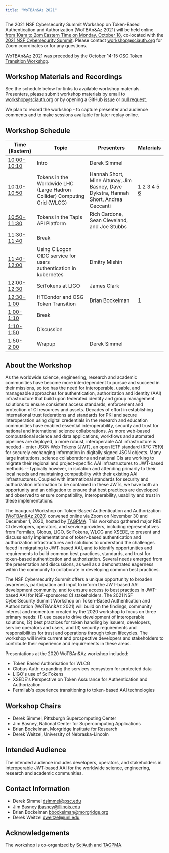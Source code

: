 ```yaml
---
title: "WoTBAn&Az 2021"
---
```


The 2021 NSF Cybersecurity Summit Workshop on Token-Based Authentication and Authorization (WoTBAn&Az 2021) will be held online [from 10am to 2pm Eastern Time on Monday, October 18](https://www.timeanddate.com/worldclock/fixedtime.html?msg=WoTBAn%26Az+2021&iso=20211018T10&p1=3723&ah=4), co-located with the [2021 NSF Cybersecurity Summit](https://www.trustedci.org/2021-cybersecurity-summit). Please contact [workshop@sciauth.org](mailto:workshop@sciauth.org) for Zoom coordinates or for any questions.

WoTBAn&Az 2021 was preceded by the October 14-15 [OSG Token Transition Workshop](https://opensciencegrid.org/events/Token-Transition-Workshop/).

Workshop Materials and Recordings
------------------
See the schedule below for links to available workshop materials. Presenters, please submit workshop materials by email to [workshop@sciauth.org](mailto:workshop@sciauth.org) or by opening a GitHub [issue](https://github.com/SciAuth/workshop/issues) or [pull request](https://github.com/SciAuth/workshop/pulls).

We plan to record the workshop - to capture presenter and audience comments and to make sessions available for later replay online.

Workshop Schedule
------------------

Time (Eastern) | Topic | Presenters | Materials
-------------- | ----- | ---------- | ---------
[10:00-10:10](https://www.timeanddate.com/worldclock/fixedtime.html?iso=20211018T1000&p1=3723&am=10) | Intro | Derek Simmel
[10:10-10:50](https://www.timeanddate.com/worldclock/fixedtime.html?iso=20211018T1010&p1=3723&am=40) | Tokens in the Worldwide LHC (Large Hadron Collider) Computing Grid (WLCG) | Hannah Short, Mine Altunay, Jim Basney, Dave Dykstra, Hannah Short, Andrea Ceccanti | [1](https://sciauth.org/workshop/2021/20211018_WoTBAn&Az_WLCG_Introduction.pptx.pdf) [2](https://sciauth.org/workshop/2021/Federation_Status_WoTBAn_10_18_21.pdf) [3](https://sciauth.org/workshop/2021/202110-cilogon-wlcg-tokens.pdf) [4](https://sciauth.org/workshop/2021/Wotbananza_CondorVault_20211018.pdf) [5](https://sciauth.org/workshop/2021/20211018_WoTBAn&Az_WLCG_CERN.pptx.pdf) [6](https://sciauth.org/workshop/2021/20211018-IAM-WOTABANZA.pdf)
[10:50-11:30](https://www.timeanddate.com/worldclock/fixedtime.html?iso=20211018T1050&p1=3723&am=40) | Tokens in the Tapis API Platform | Rich Cardone, Sean Cleveland, and Joe Stubbs
[11:30-11:40](https://www.timeanddate.com/worldclock/fixedtime.html?iso=20211018T1130&p1=3723&am=10) | Break
[11:40-12:00](https://www.timeanddate.com/worldclock/fixedtime.html?iso=20211018T1140&p1=3723&am=20) | Using CiLogon OIDC service for users authentication in kubernetes | Dmitry Mishin
[12:00-12:30](https://www.timeanddate.com/worldclock/fixedtime.html?iso=20211018T1200&p1=3723&am=30) | SciTokens at LIGO | James Clark
[12:30-1:00 ](https://www.timeanddate.com/worldclock/fixedtime.html?iso=20211018T1230&p1=3723&am=30)  | HTCondor and OSG Token Transition | Brian Bockelman | [1](https://sciauth.org/workshop/2021/HTCondor_OSG_Token_Transition.pdf)
[ 1:00-1:10 ](https://www.timeanddate.com/worldclock/fixedtime.html?iso=20211018T1300&p1=3723&am=10)  | Break
[ 1:10-1:50 ](https://www.timeanddate.com/worldclock/fixedtime.html?iso=20211018T1310&p1=3723&am=40) | Discussion
[ 1:50-2:00 ](https://www.timeanddate.com/worldclock/fixedtime.html?iso=20211018T1350&p1=3723&am=10) | Wrapup | Derek Simmel

About the Workshop
------------------
As the worldwide science, engineering, research and academic communities have become more interdependent to pursue and succeed in their missions, so too has the need for interoperable, usable, and manageable approaches for authentication, authorization and identity (AAI) infrastructure that build upon federated identity and group management solutions to ensure consistent access standards, enforcement and protection of CI resources and assets. Decades of effort in establishing international trust federations and standards for PKI and secure interoperation using digital credentials in the research and education communities have enabled essential interoperability, security and trust for national and international science collaborations. As more web-based computational science and data applications, workflows and automated pipelines are deployed, a more robust, interoperable AAI infrastructure is needed - enter JSON Web Tokens (JWT), an open IETF standard (RFC 7519) for securely exchanging information in digitally signed JSON objects. Many large institutions, science collaborations and national CIs are working to migrate their regional and project-specific AAI infrastructures to JWT-based methods -- typically however, in isolation and attending primarily to their local needs and maintaining compatibility with their existing AAI infrastructures. Coupled with international standards for security and authorization information to be contained in these JWTs, we have both an opportunity and an obligation to ensure that best practices are developed and observed to ensure compatibility, interoperability, usability and trust in these implementations.

The inaugural Workshop on Token-Based Authentication and Authorization ([WoTBAn&Az 2020](https://indico.rnp.br/event/33/)) convened online via Zoom on November 30 and December 1, 2020, hosted by [TAGPMA](http://www.tagpma.org/). This workshop gathered major R&E CI developers, operators, and service providers, including representatives from Fermilab, Globus, LIGO, SciTokens, WLCG and XSEDE, to present and discuss early implementations of token-based authentication and authorization infrastructures and solutions to understand the challenges faced in migrating to JWT-based AAI, and to identify opportunities and requirements to build common best practices, standards, and trust for token-based authentication and authorization. Several needs emerged from the presentation and discussions, as well as a demonstrated eagerness within the community to collaborate in developing common best practices.

The NSF Cybersecurity Summit offers a unique opportunity to broaden awareness, participation and input to inform the JWT-based AAI development community, and to ensure access to best practices in JWT-based AAI for NSF-sponsored CI stakeholders. The 2021 NSF CyberSecurity Summit Workshop on Token-Based Authentication and Authorization (WoTBAn&Az 2021) will build on the findings, community interest and momentum created by the 2020 workshop to focus on three primary needs: (1) use cases to drive development of interoperable solutions, (2) best practices for token handling by issuers, developers, service operators and users, and (3) security requirements and responsibilities for trust and operations through token lifecycles. The workshop will invite current and prospective developers and stakeholders to contribute their experience and requirements in these areas.

Presentations at the 2020 WoTBAn&Az workshop included:
* Token Based Authorisation for WLCG
* Globus Auth: expanding the services ecosystem for protected data
* LIGO's use of SciTokens
* XSEDE's Perspective on Token Assurance for Authentication and Authorization
* Fermilab's experience transitioning to token-based AAI technologies

Workshop Chairs
---------------
* Derek Simmel, Pittsburgh Supercomputing Center
* Jim Basney, National Center for Supercomputing Applications
* Brian Bockelman, Morgridge Institute for Research
* Derek Weitzel, University of Nebraska-Lincoln

Intended Audience
--------------------------------------
The intended audience includes developers, operators, and stakeholders in interoperable JWT-based AAI for the worldwide science, engineering, research and academic communities.

Contact Information
-------------------
* Derek Simmel <dsimmel@psc.edu>
* Jim Basney <jbasney@illinois.edu>
* Brian Bockelman <bbockelman@morgridge.org>
* Derek Weitzel <dweitzel@unl.edu>

Acknowledgements
----------------
The workshop is co-organized by [SciAuth](https://sciauth.org/) and [TAGPMA](http://www.tagpma.org/).

